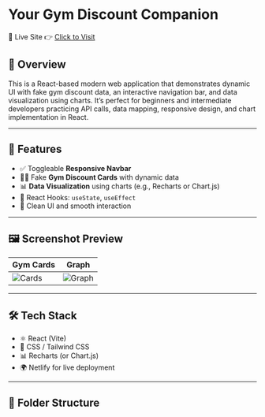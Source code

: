 # Your Gym Discount Companion

🎯 Live Site 👉 [Click to Visit](https://statuesque-quokka-22627a.netlify.app/)

## 📌 Overview

This is a React-based modern web application that demonstrates dynamic UI with fake gym discount data, an interactive navigation bar, and data visualization using charts. It’s perfect for beginners and intermediate developers practicing API calls, data mapping, responsive design, and chart implementation in React.

---

## 🚀 Features

- ✅ Toggleable **Responsive Navbar**
- 🏋️‍♀️ Fake **Gym Discount Cards** with dynamic data
- 📊 **Data Visualization** using charts (e.g., Recharts or Chart.js)
- 🧠 React Hooks: `useState`, `useEffect`
- 🧹 Clean UI and smooth interaction

---

## 🖼️ Screenshot Preview

| Gym Cards | Graph |
|-----------|-------|
| ![Cards](https://via.placeholder.com/300x200?text=Gym+Cards) | ![Graph](https://via.placeholder.com/300x200?text=Graph+View) |

---

## 🛠️ Tech Stack

- ⚛️ React (Vite)
- 💅 CSS / Tailwind CSS
- 📊 Recharts (or Chart.js)
- 🌍 Netlify for live deployment

---

## 📁 Folder Structure

